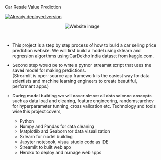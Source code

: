 Car Resale Value Prediction

[![Already deployed version](https://raw.githubusercontent.com/vasantvohra/TrashNet/master/hr.svg)](https://price-predictions.herokuapp.com/)
<p align="center"> 
    <img src="https://raw.githubusercontent.com/prathameshThakur/Streamlit-Car-Price-Prediction/master/website.PNG" alt="Website image">
 </p>
<br>

- This project is a step by step process of how to build a car selling price prediction website. We will first build a model using sklearn and regression algorithms using CarDekho India dataset from kaggle.com. 
- Second step would be to write a python streamlit script that uses the saved model for making predictions. <br>
(Streamlit is open-source app framework is the easiest way for data scientists and machine learning engineers to create beautiful, performant apps.) 
- During model building we will cover almost all data science concepts such as data load and cleaning, feature engineering, randomsearchcv for hyperparameter tunning, cross validation etc. Technology and tools wise this project covers,

  - Python
  - Numpy and Pandas for data cleaning
  - Matplotlib and Seaborn for data visualization
  - Sklearn for model building
  - Jupyter notebook, visual studio code as IDE
  - Streamlit to built web app
  - Heroku to deploy and manage web apps
